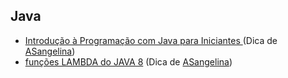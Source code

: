 ## Java
- [Introdução à Programação com Java para Iniciantes ](https://www.youtube.com/watch?v=h5_XAysZgdI) (Dica de [ASangelina](https://github.com/ASangelina))
- [funções LAMBDA do JAVA 8](https://www.youtube.com/watch?v=lbCYLgoVpfQ) (Dica de [ASangelina](https://github.com/ASangelina))

